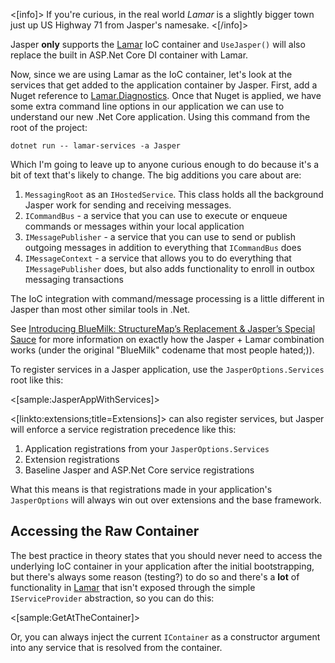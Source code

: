 <!--title:IoC Container Integration-->

<[info]>
If you're curious, in the real world *Lamar* is a slightly bigger town just up US Highway 71 from Jasper's namesake.
<[/info]>

Jasper **only** supports the [Lamar](http://github.com/jasperfx/lamar) IoC container and `UseJasper()` will
also replace the built in ASP.Net Core DI container with Lamar.

Now, since we are using Lamar as the IoC container, 
let's look at the services that get added to the application container by Jasper. First, add a Nuget reference to [Lamar.Diagnostics](https://jasperfx.github.io/lamar/documentation/ioc/aspnetcore/).
Once that Nuget is applied, we have some extra command line options in our application we can use to understand our new
.Net Core application. Using this command from the root of the project: 

```
dotnet run -- lamar-services -a Jasper
```

Which I'm going to leave up to anyone curious enough to do because it's a bit of text that's likely to change. The big additions you care about are:

1. `MessagingRoot` as an `IHostedService`. This class holds all the background Jasper work for sending and receiving messages.
1. `ICommandBus` - a service that you can use to execute or enqueue commands or messages within your local application
1. `IMessagePublisher` - a service that you can use to send or publish outgoing messages in addition to everything that `ICommandBus` does
1. `IMessageContext` - a service that allows you to do everything that `IMessagePublisher` does, but also adds functionality to enroll in outbox messaging transactions

The IoC integration with command/message processing is a little different in Jasper than most
other similar tools in .Net. 


See [Introducing BlueMilk: StructureMap’s Replacement & Jasper’s Special Sauce](https://jeremydmiller.com/2018/01/16/introducing-bluemilk-structuremaps-replacement-jaspers-special-sauce/) for more information on exactly how the Jasper + Lamar combination works (under the original "BlueMilk" codename that most people hated;)).


To register services in a Jasper application, use the `JasperOptions.Services` root like this:

<[sample:JasperAppWithServices]>

<[linkto:extensions;title=Extensions]> can also register services, but Jasper will enforce a service registration precedence like this:

1. Application registrations from your `JasperOptions.Services`
1. Extension registrations
1. Baseline Jasper and ASP.Net Core service registrations

What this means is that registrations made in your application's `JasperOptions` will always win out over extensions and the base framework.


## Accessing the Raw Container

The best practice in theory states that you should never need to access the underlying IoC container in your application after the initial bootstrapping, but there's always some reason (testing?) to do so and there's a **lot** of functionality in [Lamar](https://jasperfx.github.io/lamar) that isn't exposed through the simple `IServiceProvider` abstraction, so you can do this:

<[sample:GetAtTheContainer]>

Or, you can always inject the current `IContainer` as a constructor argument into any service that is resolved from the container.


